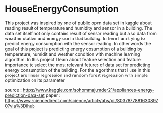 # HouseEnergyConsumption

This project was inspired by one of public open data set in kaggle about reading result of temperature and humidity and sensor in a building. The data set itself not only contains result of sensor reading but also data from weather station and energy use in that building. In here I am trying to predict energy consumption with the sensor reading. In other words the goal of this project is predicting energy cosumption of a building by temperature, humidit and weather condition with machine learning algorithm. In this project I learn about feature selection and feature importance to select the most relevant fetures of data set for predicting energy consumption of the building. For the algorithms that I use in this project are linear regression and random forest regression with simple optimization on its parameter.

source : https://www.kaggle.com/sohommajumder21/appliances-energy-prediction-data-set
paper : https://www.sciencedirect.com/science/article/abs/pii/S0378778816308970?via%3Dihub





